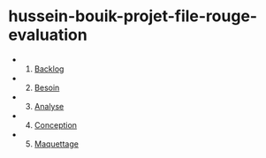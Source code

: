 # hussein-bouik-projet-file-rouge-evaluation

- 1. [Backlog](1.Backlog/backlog.md)
- 2. [Besoin](2.Besoin/besoin.md) 
- 3. [Analyse](3.Analyse/analyse.md)  
- 4. [Conception](4.Conception/conception.md) 
- 5. [Maquettage](5.Maquettage/maquettage.md) 
<!-- - 6. [Test](6.Test/test.md)
- 7. [Déploiement](7.Déploiement/déploiement.md) -->